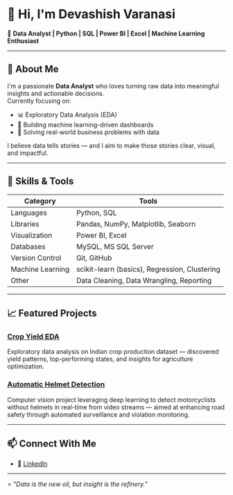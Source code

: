 # 👋 Hi, I'm Devashish Varanasi  

🎯 **Data Analyst | Python | SQL | Power BI | Excel | Machine Learning Enthusiast**

---

## 🚀 About Me  
I'm a passionate **Data Analyst** who loves turning raw data into meaningful insights and actionable decisions.  
Currently focusing on:
- 📊 Exploratory Data Analysis (EDA)  
- 🧠 Building machine learning-driven dashboards  
- 🧮 Solving real-world business problems with data  

I believe data tells stories — and I aim to make those stories clear, visual, and impactful.  

---

## 💼 Skills & Tools  

| Category | Tools |
|-----------|-------|
| Languages | Python, SQL |
| Libraries | Pandas, NumPy, Matplotlib, Seaborn |
| Visualization | Power BI, Excel |
| Databases | MySQL, MS SQL Server |
| Version Control | Git, GitHub |
| Machine Learning | scikit-learn (basics), Regression, Clustering |
| Other | Data Cleaning, Data Wrangling, Reporting |

---

## 📈 Featured Projects  

### [Crop Yield EDA](https://github.com/Devashish-Varanasi/Crop_Yield_EDA)
Exploratory data analysis on Indian crop production dataset — discovered yield patterns, top-performing states, and insights for agriculture optimization.

### [Automatic Helmet Detection](https://github.com/Devashish-Varanasi/Automatic-Helmet-Detection-and-Number-plate-Identification)

Computer vision project leveraging deep learning to detect motorcyclists without helmets in real-time from video streams — aimed at enhancing road safety through automated surveillance and violation monitoring.


---

## 📫 Connect With Me  

- 💼 [LinkedIn](https://www.linkedin.com/in/devashishvaranasi/)  

---

⭐ *"Data is the new oil, but insight is the refinery."*  
